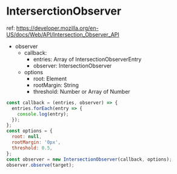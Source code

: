 # InterserctionObserver

ref: https://developer.mozilla.org/en-US/docs/Web/API/Intersection_Observer_API

- observer
  - callback:
    - entries: Array of IntersectionObserverEntry
    - observer: IntersectionObserver
  - options
    - root: Element
    - rootMargin: String
    - threshold: Number or Array of Number

```js
const callback = (entries, observer) => {
  entries.forEach(entry => {
    console.log(entry);
  });
};
const options = {
  root: null,
  rootMargin: '0px',
  threshold: 0.5,
};
const observer = new IntersectionObserver(callback, options);
observer.observe(target);
```
